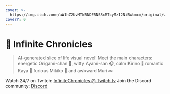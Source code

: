 ```yaml
---
cover: >-
  https://img.itch.zone/aW1hZ2UvMTk5NDE5NS8xMTcyMzI2Ni5wbmc=/original/wXWmbh.png
coverY: 0
---
```


# 👋 Infinite Chronicles

>AI-generated slice of life visual novel! Meet the main characters: energetic Origami-chan 🤖, witty Ayami-san 🎧, calm Kirino 🦀 romantic Kaya 🐰 furious Mikiko 🍕 and awkward Muri 💤

Watch 24/7 on Twitch:
[InfiniteChronicles @ Twitch.tv](https://twitch.tv/InfiniteChronicles)
Join the Discord community: [Discord](https://discord.gg/23sCNzMNpG)
